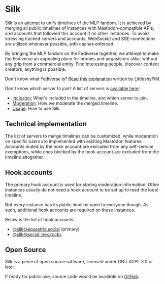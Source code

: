 # Silk
Silk is an attempt to unify timelines of the MLP fandom. It is achieved by merging all public timelines of instances with Mastodon-compatible APIs, and accounts that followed this account if on other instances. To avoid stressing tracked servers and accounts, WebSocket and SSE connections are utilized whenever possible, with caches enforced.

By bringing the MLP fandom on the Fediverse together, we attempt to make the Fediverse an appealing place for bronies and pegasisters alike, without any grip from a commercial entity. Find interesting people, discover content creators, anything is possible.

Don't know what Fediverse is? [Read this explanation](https://www.littleshyfim.com/brony-mastodon) written by LittleshyFiM.

Don't know which server to join? A list of servers is [available here](include.md#instances)!

* [Inclusion](include.md): What's included in the timeline, and which server to join.
* [Moderation](mod.md): How we moderate the merged timeline.
* [Usage](use.md): How to use Silk.

## Technical implementation
The list of servers to merge timelines can be customized, while moderation on specific users are implemented with existing Mastodon features. Accounts muted by the hook account are excluded from any self-service exemptions, while ones blocked by the hook account are excluded from the timeline altogether.

## Hook accounts
The primary hook account is used for storing moderation information. Other instances usually do not need a hook account to be set up to read the local timeline.

Not every instance has its public timeline open to everyone though. As such, additional hook accounts are required on these instances.

Below is the list of hook accounts.

* [@silk@equestria.social](https://equestria.social/@silk) (primary)
* [@silk@social.inex.rocks](https://social.inex.rocks/@silk)

## Open Source
Silk is a piece of open source software, licensed under GNU AGPL 3.0 or later.

If ready for public use, source code would be available on [GitHub](https://github.com/ltgcgo/silk/).
